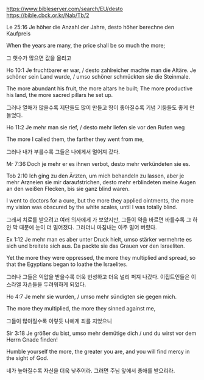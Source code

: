 https://www.bibleserver.com/search/EU/desto
https://bible.cbck.or.kr/Nab/Tb/2

Le 25:16 Je höher die Anzahl der Jahre, desto höher berechne den Kaufpreis

When the years are many, the price shall be so much the more; 

그 햇수가 많으면 값을 올리고

Ho 10:1 Je fruchtbarer er war, / desto zahlreicher machte man die Altäre. Je schöner sein Land wurde, / umso schöner schmückten sie die Steinmale.

The more abundant his fruit,
the more altars he built;
The more productive his land,
the more sacred pillars he set up.

그러나 열매가 많을수록 제단들도 많이 만들고 땅이 좋아질수록 기념 기둥들도 좋게 만들었다.

Ho 11:2 Je mehr man sie rief, / desto mehr liefen sie vor den Rufen weg

The more I called them,
the farther they went from me,

그러나 내가 부를수록 그들은 나에게서 멀어져 갔다.

Mr 7:36 Doch je mehr er es ihnen verbot, desto mehr verkündeten sie es.

Tob 2:10 Ich ging zu den Ärzten, um mich behandeln zu lassen, aber je mehr Arzneien sie mir daraufstrichen, desto mehr erblindeten meine Augen an den weißen Flecken, bis sie ganz blind waren. 

I went to doctors for a cure, but the more they applied ointments, the more my vision was obscured by the white scales, until I was totally blind. 

그래서 치료를 받으려고 여러 의사에게 가 보았지만, 그들이 약을 바르면 바를수록 그 하얀 막 때문에 눈이 더 멀어졌다. 그러더니 마침내는 아주 멀어 버렸다. 

Ex 1:12 Je mehr man es aber unter Druck hielt, umso stärker vermehrte es sich und breitete sich aus. Da packte sie das Grauen vor den Israeliten.

Yet the more they were oppressed, the more they multiplied and spread, so that the Egyptians began to loathe the Israelites.

그러나 그들은 억압을 받을수록 더욱 번성하고 더욱 널리 퍼져 나갔다. 이집트인들은 이스라엘 자손들을 두려워하게 되었다.

Ho 4:7 Je mehr sie wurden, / umso mehr sündigten sie gegen mich. 

The more they multiplied, the more they sinned against me,

그들이 많아질수록 이렇듯 나에게 죄를 지었으니 

Sir 3:18 Je größer du bist, umso mehr demütige dich / und du wirst vor dem Herrn Gnade finden!

Humble yourself the more, the greater you are,
and you will find mercy in the sight of God.

네가 높아질수록 자신을 더욱 낮추어라. 그러면 주님 앞에서 총애를 받으리라.